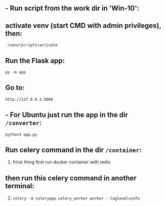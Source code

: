 ## - Run script from the work dir in 'Win-10':
## activate venv (start CMD with admin privileges), then:
`.\venv\Scripts\activate`

## Run the Flask app:

`py -m app`

## Go to:

`http://127.0.0.1:5000`

## - For Ubuntu just run the app in the dir `/converter`:

`python3 app.py`

## Run celery command in the dir `/container`:

1) frirst thing first run docker container with redis

## then run this celery command in another terminal:

2) `celery -A celeryapp.celery_worker worker --loglevel=info`